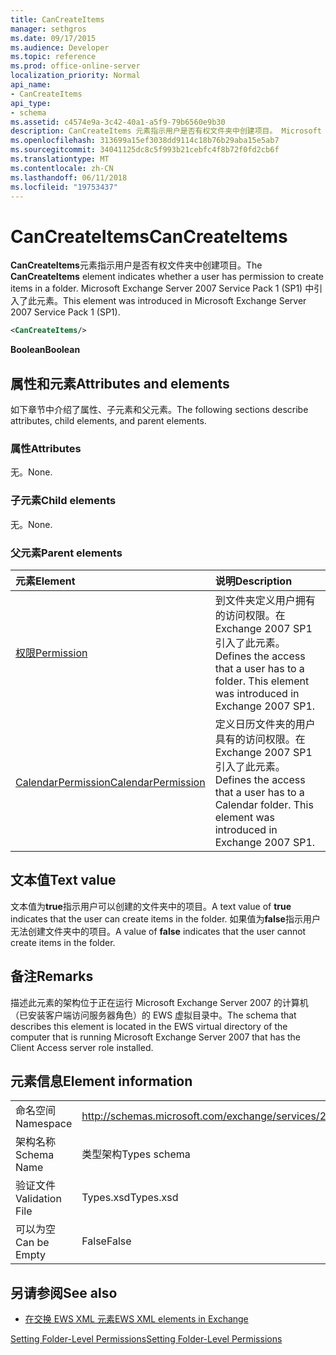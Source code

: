 ```yaml
---
title: CanCreateItems
manager: sethgros
ms.date: 09/17/2015
ms.audience: Developer
ms.topic: reference
ms.prod: office-online-server
localization_priority: Normal
api_name:
- CanCreateItems
api_type:
- schema
ms.assetid: c4574e9a-3c42-40a1-a5f9-79b6560e9b30
description: CanCreateItems 元素指示用户是否有权文件夹中创建项目。 Microsoft Exchange Server 2007 Service Pack 1 (SP1) 中引入了此元素。
ms.openlocfilehash: 313699a15ef3038dd9114c18b76b29aba15e5ab7
ms.sourcegitcommit: 34041125dc8c5f993b21cebfc4f8b72f0fd2cb6f
ms.translationtype: MT
ms.contentlocale: zh-CN
ms.lasthandoff: 06/11/2018
ms.locfileid: "19753437"
---
```

# <a name="cancreateitems"></a><span data-ttu-id="ca05b-104">CanCreateItems</span><span class="sxs-lookup"><span data-stu-id="ca05b-104">CanCreateItems</span></span>

<span data-ttu-id="ca05b-105">**CanCreateItems**元素指示用户是否有权文件夹中创建项目。</span><span class="sxs-lookup"><span data-stu-id="ca05b-105">The **CanCreateItems** element indicates whether a user has permission to create items in a folder.</span></span> <span data-ttu-id="ca05b-106">Microsoft Exchange Server 2007 Service Pack 1 (SP1) 中引入了此元素。</span><span class="sxs-lookup"><span data-stu-id="ca05b-106">This element was introduced in Microsoft Exchange Server 2007 Service Pack 1 (SP1).</span></span> 
  
```xml
<CanCreateItems/>
```

 <span data-ttu-id="ca05b-107">**Boolean**</span><span class="sxs-lookup"><span data-stu-id="ca05b-107">**Boolean**</span></span>
## <a name="attributes-and-elements"></a><span data-ttu-id="ca05b-108">属性和元素</span><span class="sxs-lookup"><span data-stu-id="ca05b-108">Attributes and elements</span></span>

<span data-ttu-id="ca05b-109">如下章节中介绍了属性、子元素和父元素。</span><span class="sxs-lookup"><span data-stu-id="ca05b-109">The following sections describe attributes, child elements, and parent elements.</span></span>
  
### <a name="attributes"></a><span data-ttu-id="ca05b-110">属性</span><span class="sxs-lookup"><span data-stu-id="ca05b-110">Attributes</span></span>

<span data-ttu-id="ca05b-111">无。</span><span class="sxs-lookup"><span data-stu-id="ca05b-111">None.</span></span>
  
### <a name="child-elements"></a><span data-ttu-id="ca05b-112">子元素</span><span class="sxs-lookup"><span data-stu-id="ca05b-112">Child elements</span></span>

<span data-ttu-id="ca05b-113">无。</span><span class="sxs-lookup"><span data-stu-id="ca05b-113">None.</span></span>
  
### <a name="parent-elements"></a><span data-ttu-id="ca05b-114">父元素</span><span class="sxs-lookup"><span data-stu-id="ca05b-114">Parent elements</span></span>

|<span data-ttu-id="ca05b-115">**元素**</span><span class="sxs-lookup"><span data-stu-id="ca05b-115">**Element**</span></span>|<span data-ttu-id="ca05b-116">**说明**</span><span class="sxs-lookup"><span data-stu-id="ca05b-116">**Description**</span></span>|
|:-----|:-----|
|[<span data-ttu-id="ca05b-117">权限</span><span class="sxs-lookup"><span data-stu-id="ca05b-117">Permission</span></span>](permission.md) <br/> |<span data-ttu-id="ca05b-p103">到文件夹定义用户拥有的访问权限。在 Exchange 2007 SP1 引入了此元素。</span><span class="sxs-lookup"><span data-stu-id="ca05b-p103">Defines the access that a user has to a folder. This element was introduced in Exchange 2007 SP1.</span></span>  <br/> |
|[<span data-ttu-id="ca05b-120">CalendarPermission</span><span class="sxs-lookup"><span data-stu-id="ca05b-120">CalendarPermission</span></span>](calendarpermission.md) <br/> |<span data-ttu-id="ca05b-p104">定义日历文件夹的用户具有的访问权限。在 Exchange 2007 SP1 引入了此元素。</span><span class="sxs-lookup"><span data-stu-id="ca05b-p104">Defines the access that a user has to a Calendar folder. This element was introduced in Exchange 2007 SP1.</span></span>  <br/> |
   
## <a name="text-value"></a><span data-ttu-id="ca05b-123">文本值</span><span class="sxs-lookup"><span data-stu-id="ca05b-123">Text value</span></span>

<span data-ttu-id="ca05b-124">文本值为**true**指示用户可以创建的文件夹中的项目。</span><span class="sxs-lookup"><span data-stu-id="ca05b-124">A text value of **true** indicates that the user can create items in the folder.</span></span> <span data-ttu-id="ca05b-125">如果值为**false**指示用户无法创建文件夹中的项目。</span><span class="sxs-lookup"><span data-stu-id="ca05b-125">A value of **false** indicates that the user cannot create items in the folder.</span></span> 
  
## <a name="remarks"></a><span data-ttu-id="ca05b-126">备注</span><span class="sxs-lookup"><span data-stu-id="ca05b-126">Remarks</span></span>

<span data-ttu-id="ca05b-127">描述此元素的架构位于正在运行 Microsoft Exchange Server 2007 的计算机（已安装客户端访问服务器角色）的 EWS 虚拟目录中。</span><span class="sxs-lookup"><span data-stu-id="ca05b-127">The schema that describes this element is located in the EWS virtual directory of the computer that is running Microsoft Exchange Server 2007 that has the Client Access server role installed.</span></span>
  
## <a name="element-information"></a><span data-ttu-id="ca05b-128">元素信息</span><span class="sxs-lookup"><span data-stu-id="ca05b-128">Element information</span></span>

|||
|:-----|:-----|
|<span data-ttu-id="ca05b-129">命名空间</span><span class="sxs-lookup"><span data-stu-id="ca05b-129">Namespace</span></span>  <br/> |http://schemas.microsoft.com/exchange/services/2006/types  <br/> |
|<span data-ttu-id="ca05b-130">架构名称</span><span class="sxs-lookup"><span data-stu-id="ca05b-130">Schema Name</span></span>  <br/> |<span data-ttu-id="ca05b-131">类型架构</span><span class="sxs-lookup"><span data-stu-id="ca05b-131">Types schema</span></span>  <br/> |
|<span data-ttu-id="ca05b-132">验证文件</span><span class="sxs-lookup"><span data-stu-id="ca05b-132">Validation File</span></span>  <br/> |<span data-ttu-id="ca05b-133">Types.xsd</span><span class="sxs-lookup"><span data-stu-id="ca05b-133">Types.xsd</span></span>  <br/> |
|<span data-ttu-id="ca05b-134">可以为空</span><span class="sxs-lookup"><span data-stu-id="ca05b-134">Can be Empty</span></span>  <br/> |<span data-ttu-id="ca05b-135">False</span><span class="sxs-lookup"><span data-stu-id="ca05b-135">False</span></span>  <br/> |
   
## <a name="see-also"></a><span data-ttu-id="ca05b-136">另请参阅</span><span class="sxs-lookup"><span data-stu-id="ca05b-136">See also</span></span>



- [<span data-ttu-id="ca05b-137">在交换 EWS XML 元素</span><span class="sxs-lookup"><span data-stu-id="ca05b-137">EWS XML elements in Exchange</span></span>](ews-xml-elements-in-exchange.md)


[<span data-ttu-id="ca05b-138">Setting Folder-Level Permissions</span><span class="sxs-lookup"><span data-stu-id="ca05b-138">Setting Folder-Level Permissions</span></span>](http://msdn.microsoft.com/library/c7530e86-5112-401c-b10a-9c054ae59f07%28Office.15%29.aspx)


